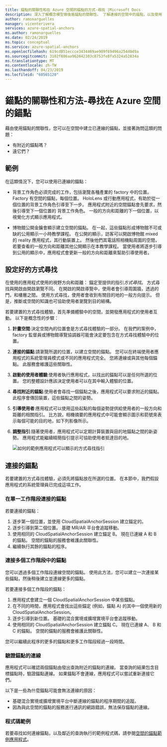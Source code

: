 ```yaml
---
title: 錨點的關聯性和在 Azure 空間的錨點的方式-尋找 |Microsoft Docs
description: 深入了解概念模型做後盾錨點的關聯性。 了解連接的空間中的錨點，以及使用附近的 API 來完成的方式尋找案例。
author: ramonarguelles
manager: vicenterivera
services: azure-spatial-anchors
ms.author: ramonarguelles
ms.date: 02/24/2019
ms.topic: conceptual
ms.service: azure-spatial-anchors
ms.openlocfilehash: 619cd051eccce3434469ae909f69496a254d0d9a
ms.sourcegitcommit: 3102f886aa962842303c8753fe8fa5324a52834a
ms.translationtype: MT
ms.contentlocale: zh-TW
ms.lasthandoff: 04/23/2019
ms.locfileid: "60565120"
---
```

# <a name="anchor-relationships-and-way-finding-in-azure-spatial-anchors"></a>錨點的關聯性和方法-尋找在 Azure 空間的錨點

藉由使用錨點的關聯性，您可以在空間中建立已連線的錨點，並接著詢問這類的問題：

* 有附近的錨點嗎？
* 遠它們？

## <a name="examples"></a>範例

在這類情況下，您可以使用已連線的錨點：

* 背景工作角色必須完成的工作，包括瀏覽各種產業的 factory 中的位置。 Factory 有空間的錨點，每個位置。 HoloLens 或行動應用程式，有助於從一個位置的背景工作角色引導至下一步。 應用程式附近的空間錨點會先要求，然後引導至下一個位置的 背景工作角色。 一般的方向和距離的下一個位置，以視覺化方式顯示應用程式。

* 博物館公開金鑰會顯示建立空間的錨點。 在一起，這些錨點形成博物館不可或缺的公用顯示一小時教學課程。 在公開的顯示，訪客可以開啟博物館 mixed 的 reality 應用程式，其行動裝置上。 然後他們其電話照相機點周圍的空間，若要查看的一般方向和距離其他公開顯示在本教學課程。 當使用者將逐步引導到公用的顯示中，應用程式會更新一般的方向和距離來幫助引導使用者。

## <a name="set-up-way-finding"></a>設定好的方式尋找

在使用的應用程式使用的視野方向和距離： 錨定至提供的指引*方式尋找*。 方式尋找與開啟由開啟瀏覽不同。 在開啟的開啟導覽中，使用者會引導周圍牆，透過的門，和樓層之間。 使用方式尋找，使用者會收到有關目的地的一般方向提示。 但是，推斷或空間的知識也可協助使用者瀏覽到目的結構。

若要建置的方式尋找體驗，首先準備體驗中的空間，並開發應用程式的使用者互動。 以下是概念性的步驟：

1. **計畫空間**:決定空間內的位置會是方式尋找體驗的一部分。 在我們的案例中，factory 監督員或博物館導覽協調器可能會決定要包含在方式尋找體驗中的位置。
2. **連接的錨點**:請瀏覽所選的位置，以建立空間的錨點。 您可以在終端使用者應用程式的系統管理員模式或不同的應用程式完全。 您將連線或與其他每個錨點。 此服務會維護這些關聯性。
3. **啟動的使用者體驗**:使用者執行應用程式，以找出的錨點可以是任何所選的位置。 您的整體設計應該決定使用者可以在其中輸入體驗的位置。
4. **尋找附近的錨點**:使用者會尋找一個錨點之後，應用程式可以要求附近的錨點。 此程序會傳回裝置，這些錨點之間的姿勢。
5. **引導使用者**:應用程式可以使用這些起點的每個姿勢提供給使用者的一般方向和距離的相關指引。 比方說，相機摘要的應用程式中可能會顯示圖示和箭號來表示每個可能的目的地，如下列影像所示。
6. **調整指引**:隨著使用者，應用程式可以定期計算裝置與目的地錨點之間的新姿勢。 應用程式能繼續精簡指引提示可協助使用者抵達目的地。

    ![如何的範例應用程式可以顯示的方式尋找指引](./media/meeting-spot.png)

## <a name="connect-anchors"></a>連接的錨點

若要建置的方式尋找體驗，必須先將錨點放在所選的位置。 在本節中，我們假設應用程式的系統管理員已完成這項工作。

### <a name="connect-anchors-in-a-single-session"></a>在單一工作階段連接的錨點

若要連接的錨點：

1. 逐步第一個位置，並使用 CloudSpatialAnchorSession 建立錨定的。
2. 逐步引導到第二個位置。 基礎 MR/AR 平台會追蹤移動。
3. 使用相同的 CloudSpatialAnchorSession 建立錨定 B。 現在已連線 A 和 B 的錨點。 空間的錨點的服務會維護此關聯性。
4. 繼續執行其餘的錨點的程序。

### <a name="connect-anchors-in-multiple-sessions"></a>連接多個工作階段中的錨點

您可以透過多個工作階段連線空間的錨點。 使用此方法，您可以建立一次連接某些錨點，然後稍後建立並連線更多的錨點。 

若要連接多個工作階段的錨點：

1. 應用程式會建立一個 CloudSpatialAnchorSession 中某些錨點。 
2. 在不同的時間，應用程式會找出這些錨定 (例如，錨點 A) 的其中一個使用新的 CloudSpatialAnchorSession。
3. 逐步引導到新位置。 基礎的混合實境或擴增實境平台會追蹤移動。
4. 使用相同的 CloudSpatialAnchorSession 建立錨點 C。 現在已連線 A、 B 和 C 的錨點。 空間的錨點的服務會維護此關聯性。

您可以繼續此程序的更多的錨點和更多工作階段經過一段時間。

### <a name="verify-anchor-connections"></a>驗證錨點的連線

應用程式可以確認兩個錨點由發出查詢附近的錨點的連線。 當查詢的結果包含目標錨點時，驗證錨點連線。 如果錨點不會連線，應用程式可以嘗試重新連接它們。 

以下是一些為什麼錨點可能會無法連線的原因：

* 基礎混合實境或擴增實境平台中斷連線的錨點的程序期間的追蹤。
* 因為與此空間的錨點的服務進行通訊的網路錯誤，無法保存錨點的連線。

### <a name="find-sample-code"></a>程式碼範例

若要尋找如何連線錨點，以及鄰近的查詢執行的範例程式碼，請參閱[空間的錨點範例應用程式](https://github.com/Azure/azure-spatial-anchors-samples)。
